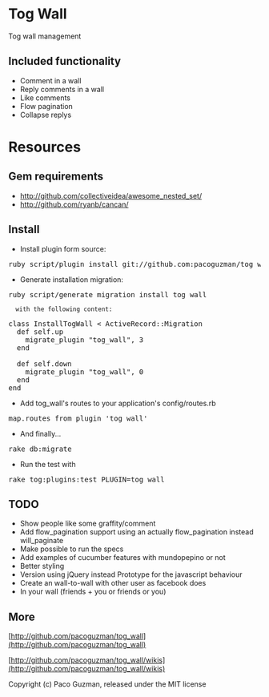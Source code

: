 Tog Wall
========

Tog wall management

Included functionality
-----------------------

* Comment in a wall
* Reply comments in a wall
* Like comments
* Flow pagination
* Collapse replys

Resources
=========

Gem requirements
----------------

* http://github.com/collectiveidea/awesome_nested_set/
* http://github.com/ryanb/cancan/

Install
-------

* Install plugin form source:

<pre>
ruby script/plugin install git://github.com:pacoguzman/tog_wall.git
</pre>

* Generate installation migration:

<pre>
ruby script/generate migration install_tog_wall
</pre>

	  with the following content:

<pre>
class InstallTogWall < ActiveRecord::Migration
  def self.up
    migrate_plugin "tog_wall", 3
  end

  def self.down
    migrate_plugin "tog_wall", 0
  end
end
</pre>

* Add tog_wall's routes to your application's config/routes.rb

<pre>
map.routes_from_plugin 'tog_wall'
</pre>

* And finally...

<pre>
rake db:migrate
</pre>

* Run the test with

<pre>
rake tog:plugins:test PLUGIN=tog_wall
</pre>

TODO
-------

* Show people like some graffity/comment
* Add flow_pagination support using an actually flow_pagination instead will_paginate
* Make possible to run the specs
* Add examples of cucumber features with mundopepino or not
* Better styling
* Version using jQuery instead Prototype for the javascript behaviour
* Create an wall-to-wall with other user as facebook does
* In your wall (friends + you or friends or you)


More
-------

[http://github.com/pacoguzman/tog_wall](http://github.com/pacoguzman/tog_wall)

[http://github.com/pacoguzman/tog_wall/wikis](http://github.com/pacoguzman/tog_wall/wikis)


Copyright (c) Paco Guzman, released under the MIT license
